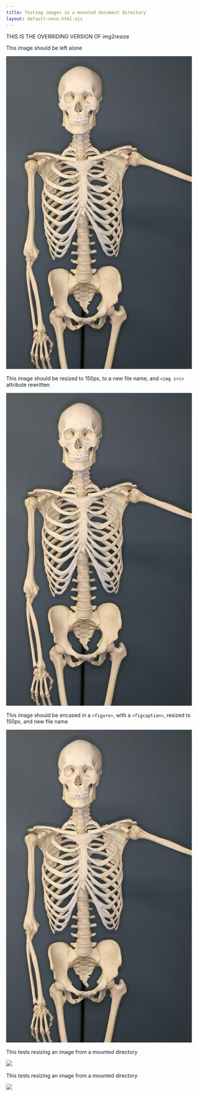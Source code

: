 ```yaml
---
title: Testing images in a mounted document directory
layout: default-once.html.ejs
---
```


THIS IS THE OVERRIDING VERSION OF img2resize

This image should be left alone

<img id="no-change" src="img/Human-Skeleton.jpg">

This image should be resized to 150px, to a new file name, and `<img src>` attribute rewritten

<img id="resizeto150" 
        src="img/Human-Skeleton.jpg"
        resize-width="150"
        resize-to="img/Human-Skeleton-150.jpg">

This image should be encased in a `<figure>`, with a `<figcaption>`, resized to 150px, and new file name

<img id="resizeto250figure" 
        figure
        src="img/Human-Skeleton.jpg"
        resize-width="250"
        resize-to="img/Human-Skeleton-250-figure.jpg"
        caption="Image caption">

This tests resizing an image from a mounted directory

<img id="mountedimg" src="/mounted/img/Human-Skeleton.jpg" 
    resize-width="100" resize-to="img/Human-Skeleton-mounted-100.jpg">


This tests resizing an image from a mounted directory

<img id="mountedimg2nonmounted" src="/mounted/img/Human-Skeleton.jpg" 
    resize-width="100" resize-to="/img/Human-Skeleton-from-mounted-to-img-100.jpg">